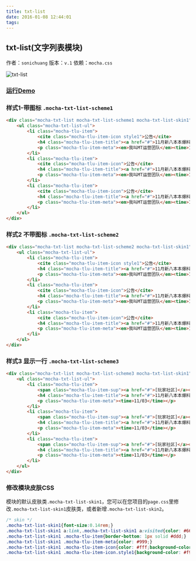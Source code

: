 ```yaml
---
title: txt-list
date: 2016-01-08 12:44:01
tags:
---
```


## txt-list(文字列表模块)
作者：`sonichuang`
版本：`v.1`
依赖：`mocha.css`

![txt-list](http://game.gtimg.cn/images/js/mocha/images/demo/txt-list.png)

### [运行Demo](http://tgideas.github.io/mocha/demo/txt-list/demo.html "txt-list(文字列表模块)")

### 样式1-带图标 `.mocha-txt-list-scheme1`
``` html
<div class="mocha-txt-list mocha-txt-list-scheme1 mocha-txt-list-skin1">
	<ul class="mocha-txt-list-ul">
		<li class="mocha-tlu-item">
			<cite class="mocha-tlu-item-icon style1">公告</cite>
			<h4 class="mocha-tlu-item-title"><a href="#">11月新八本本爆料：木桩世界BOSS</a></h4>
			<p class="mocha-tlu-item-meta"><em>我叫MT运营团队</em><time>11/03</time></p>
		</li>
		<li class="mocha-tlu-item">
			<cite class="mocha-tlu-item-icon">公告</cite>
			<h4 class="mocha-tlu-item-title"><a href="#">11月新八本本爆料：木桩世界BOSS</a></h4>
			<p class="mocha-tlu-item-meta"><em>我叫MT运营团队</em><time>11/03</time></p>
		</li>
		<li class="mocha-tlu-item">
			<cite class="mocha-tlu-item-icon">公告</cite>
			<h4 class="mocha-tlu-item-title"><a href="#">11月新八本本爆料：木桩世界BOSS</a></h4>
			<p class="mocha-tlu-item-meta"><em>我叫MT运营团队</em><time>11/03</time></p>
		</li>
	</ul>
</div>
```

### 样式2 不带图标 `.mocha-txt-list-scheme2`
``` html
<div class="mocha-txt-list mocha-txt-list-scheme2 mocha-txt-list-skin1">
	<ul class="mocha-txt-list-ul">
		<li class="mocha-tlu-item">
			<cite class="mocha-tlu-item-icon style1">公告</cite>
			<h4 class="mocha-tlu-item-title"><a href="#">11月新八本本爆料：木桩世界BOSS</a></h4>
			<p class="mocha-tlu-item-meta"><em>我叫MT运营团队</em><time>11/03</time></p>
		</li>
		<li class="mocha-tlu-item">
			<cite class="mocha-tlu-item-icon">公告</cite>
			<h4 class="mocha-tlu-item-title"><a href="#">11月新八本本爆料：木桩世界BOSS</a></h4>
			<p class="mocha-tlu-item-meta"><em>我叫MT运营团队</em><time>11/03</time></p>
		</li>
		<li class="mocha-tlu-item">
			<cite class="mocha-tlu-item-icon">公告</cite>
			<h4 class="mocha-tlu-item-title"><a href="#">11月新八本本爆料：木桩世界BOSS</a></h4>
			<p class="mocha-tlu-item-meta"><em>我叫MT运营团队</em><time>11/03</time></p>
		</li>
	</ul>
</div>
```

### 样式3 显示一行 `.mocha-txt-list-scheme3`
``` html
<div class="mocha-txt-list mocha-txt-list-scheme3 mocha-txt-list-skin1">
	<ul class="mocha-txt-list-ul">
		<li class="mocha-tlu-item">
			<span class="mocha-tlu-item-sup"><a href="#">[玩家社区]</a></span>
			<h4 class="mocha-tlu-item-title"><a href="#">11月新八本本爆料：木桩世界BOSS</a></h4>
			<p class="mocha-tlu-item-meta"><time>11/03</time></p>
		</li>
		<li class="mocha-tlu-item">
			<span class="mocha-tlu-item-sup"><a href="#">[玩家社区]</a></span>
			<h4 class="mocha-tlu-item-title"><a href="#">11月新八本本爆料：木桩世界BOSS</a></h4>
			<p class="mocha-tlu-item-meta"><time>11/03</time></p>
		</li>
		<li class="mocha-tlu-item">
			<span class="mocha-tlu-item-sup"><a href="#">[玩家社区]</a></span>
			<h4 class="mocha-tlu-item-title"><a href="#">11月新八本本爆料：木桩世界BOSS</a></h4>
			<p class="mocha-tlu-item-meta"><time>11/03</time></p>
		</li>
	</ul>
</div>
```

### 修改模块皮肤CSS 
模块的默认皮肤类`.mocha-txt-list-skin1`，您可以在您项目的`page.css`里修改`.mocha-txt-list-skin1`皮肤类，或者新增`.mocha-txt-list-skin2`。
``` css
/* skin */
.mocha-txt-list-skin1{font-size:0.14rem;}
.mocha-txt-list-skin1 a:link,.mocha-txt-list-skin1 a:visited{color: #666;}
.mocha-txt-list-skin1 .mocha-tlu-item{border-bottom: 1px solid #ddd;}
.mocha-txt-list-skin1 .mocha-tlu-item-meta{color: #999;}
.mocha-txt-list-skin1 .mocha-tlu-item-icon{color: #fff;background-color: #00c2f5;}
.mocha-txt-list-skin1 .mocha-tlu-item-icon.style1{background-color: #f97d01;}
```